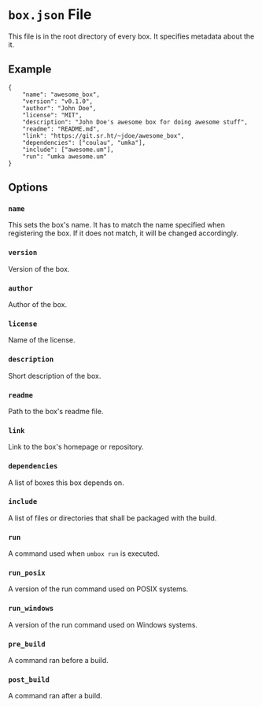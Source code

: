 # `box.json` File

This file is in the root directory of every box. It specifies metadata about the it.

## Example

```
{
    "name": "awesome_box",
    "version": "v0.1.0",
    "author": "John Doe",
    "license": "MIT",
    "description": "John Doe's awesome box for doing awesome stuff",
    "readme": "README.md",
    "link": "https://git.sr.ht/~jdoe/awesome_box",
    "dependencies": ["coulau", "umka"],
    "include": ["awesome.um"],
    "run": "umka awesome.um"
}
```

## Options

### `name`

This sets the box's name. It has to match the name specified when
registering the box. If it does not match, it will be changed accordingly.

### `version`

Version of the box.

### `author`

Author of the box.

### `license`

Name of the license.

### `description`

Short description of the box.

### `readme`

Path to the box's readme file.

### `link`

Link to the box's homepage or repository.

### `dependencies`

A list of boxes this box depends on.

### `include`

A list of files or directories that shall be packaged with the build.

### `run`

A command used when `umbox run` is executed.

### `run_posix`

A version of the run command used on POSIX systems.

### `run_windows`

A version of the run command used on Windows systems.

### `pre_build`

A command ran before a build.

### `post_build`

A command ran after a build.

